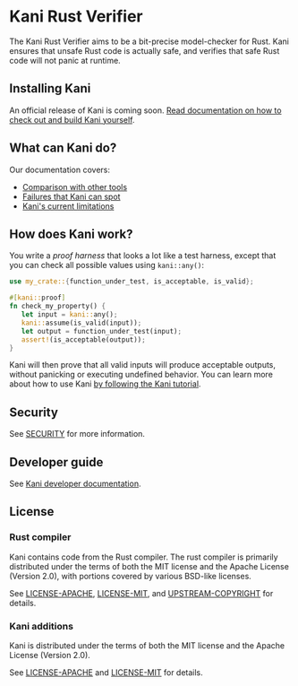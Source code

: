 # Kani Rust Verifier

The Kani Rust Verifier aims to be a bit-precise model-checker for Rust.
Kani ensures that unsafe Rust code is actually safe, and verifies that safe Rust code will not panic at runtime.

## Installing Kani

An official release of Kani is coming soon.
[Read documentation on how to check out and build Kani yourself](https://model-checking.github.io/kani/install-guide.html).

## What can Kani do?

Our documentation covers:

* [Comparison with other tools](https://model-checking.github.io/kani/tool-comparison.html)
* [Failures that Kani can spot](https://model-checking.github.io/kani/tutorial-kinds-of-failure.html)
* [Kani's current limitations](https://model-checking.github.io/kani/limitations.html)

## How does Kani work?

You write a _proof harness_ that looks a lot like a test harness, except that you can check all possible values using `kani::any()`:

```rust
use my_crate::{function_under_test, is_acceptable, is_valid};

#[kani::proof]
fn check_my_property() {
   let input = kani::any();
   kani::assume(is_valid(input));
   let output = function_under_test(input);
   assert!(is_acceptable(output));
}
```

Kani will then prove that all valid inputs will produce acceptable outputs, without panicking or executing undefined behavior.
You can learn more about how to use Kani [by following the Kani tutorial](https://model-checking.github.io/kani/kani-tutorial.html).

## Security
See [SECURITY](https://github.com/model-checking/kani/security/policy) for more information.

## Developer guide
See [Kani developer documentation](https://model-checking.github.io/kani/dev-documentation.html).

## License
### Rust compiler
Kani contains code from the Rust compiler.
The rust compiler is primarily distributed under the terms of both the MIT license 
   and the Apache License (Version 2.0), with portions covered by various BSD-like licenses.

See [LICENSE-APACHE](LICENSE-APACHE), [LICENSE-MIT](LICENSE-MIT), and
[UPSTREAM-COPYRIGHT](UPSTREAM-COPYRIGHT) for details.

### Kani additions
Kani is distributed under the terms of both the MIT license and the Apache License (Version 2.0).

See [LICENSE-APACHE](LICENSE-APACHE) and [LICENSE-MIT](LICENSE-MIT) for details.


